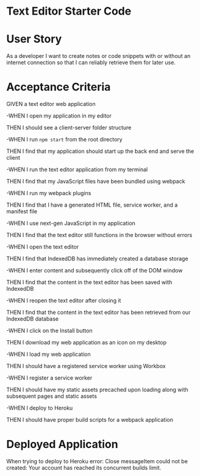 # Text Editor Starter Code

# User Story
As a developer I want to create notes or code snippets with or without an internet connection so that I can reliably retrieve them for later use.

# Acceptance Criteria
GIVEN a text editor web application

-WHEN I open my application in my editor

THEN I should see a client-server folder structure

-WHEN I run `npm start` from the root directory

THEN I find that my application should start up the back end and serve the client

-WHEN I run the text editor application from my terminal

THEN I find that my JavaScript files have been bundled using webpack

-WHEN I run my webpack plugins

THEN I find that I have a generated HTML file, service worker, and a manifest file

-WHEN I use next-gen JavaScript in my application

THEN I find that the text editor still functions in the browser without errors

-WHEN I open the text editor

THEN I find that IndexedDB has immediately created a database storage

-WHEN I enter content and subsequently click off of the DOM window

THEN I find that the content in the text editor has been saved with IndexedDB

-WHEN I reopen the text editor after closing it

THEN I find that the content in the text editor has been retrieved from our IndexedDB database

-WHEN I click on the Install button

THEN I download my web application as an icon on my desktop

-WHEN I load my web application

THEN I should have a registered service worker using Workbox

-WHEN I register a service worker

THEN I should have my static assets precached upon loading along with subsequent pages and static assets

-WHEN I deploy to Heroku

THEN I should have proper build scripts for a webpack application

# Deployed Application
When trying to deploy to Heroku error:
Close messageItem could not be created:
Your account has reached its concurrent builds limit.

